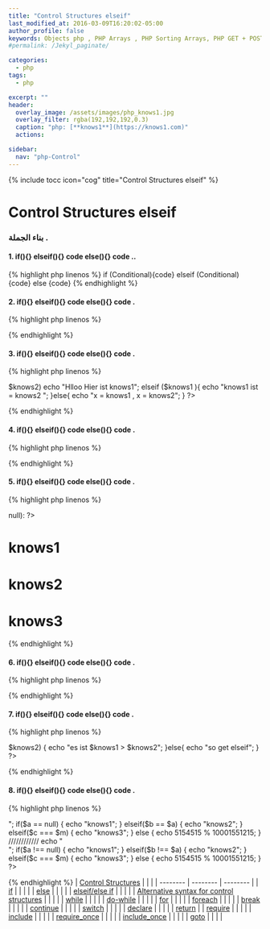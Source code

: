 ```yaml
---
title: "Control Structures elseif"
last_modified_at: 2016-03-09T16:20:02-05:00
author_profile: false
keywords: Objects php , PHP Arrays , PHP Sorting Arrays, PHP GET + POST + REQUEST,  Control Structures if , Control Structures else , Control Structures elseif
#permalink: /Jekyl_paginate/

categories:
  - php
tags:
  - php

excerpt: ""
header:
  overlay_image: /assets/images/php_knows1.jpg
  overlay_filter: rgba(192,192,192,0.3)
  caption: "php: [**knows1**](https://knows1.com)"
  actions:

sidebar:
  nav: "php-Control"
---
```

{% include tocc icon="cog" title="Control Structures elseif" %}


#  Control Structures elseif

### بناء الجملة .
#### 1. if(){} elseif(){} code else(){} code ..

{% highlight php linenos %}
if (Conditional){code} elseif (Conditional){code} else {code}
{% endhighlight %}

#### 2. if(){} elseif(){} code else(){} code .
{% highlight php linenos %}
<?php
$a = true;
$b = "1 + 6";
$c = "knows1";
if ($a === $b) {
  echo "a !== b";
} elseif ($a){
  echo "a = true";
}else {
  echo $c;
}
// Outbut = a = true
?>
{% endhighlight %}

#### 3. if(){} elseif(){} code else(){} code .
{% highlight php linenos %}
<?php
$knows1 = 2;
$knows2 = 2;
if ($knows1 > $knows2)
echo "Hlloo Hier ist knows1";
elseif ($knows1 ){
echo "knows1 ist = knows2 ";
}else{
  echo "x = knows1 , x = knows2";
}
?>
{% endhighlight %}

#### 4. if(){} elseif(){} code else(){} code .

{% highlight php linenos %}
<?php
$knows1 = 100600;
$knows2 = 100601;
$knows3 = $knows1 + $knows2;
if ($knows1 === $knows2)
echo "$knows1 < $knows2";
elseif ($knows1 == $knows2){
echo "xxxxxxxx";
}else{
echo $knows3;
}
// Outbot = 201201
?>
{% endhighlight %}

#### 5. if(){} elseif(){} code else(){} code .

{% highlight php linenos %}
<?php
if ($a > null): ?>
<h1>knows1</h1>
<?php elseif($a == null ): ?>
<h1>knows2</h1>
<?php else: ?>
<h1>knows3</h1>
<?php endif; ?>
{% endhighlight %}

#### 6. if(){} elseif(){} code else(){} code .

{% highlight php linenos %}
<?php
$a  = 2;
$b = 2;
if ( $a == 1) {
echo    $a = 'knows1';
}elseif($b < 1) {
echo $b = "knows2";
}else {
    echo $c = "knows3 ";
}
?>
{% endhighlight %}

#### 7. if(){} elseif(){} code else(){} code .

{% highlight php linenos %}
<?php
  $knows1="Hallo";
  $knows2="Hallo";

  if ($knows1<$knows2)
     {
    echo " es ist $knows1 < $knows2 ";
  }elseif ($knows1>$knows2) {

  echo  "es ist $knows1 > $knows2";

  }else{

  echo "so get elseif";

  }
?>
{% endhighlight %}

#### 8. if(){} elseif(){} code else(){} code .

{% highlight php linenos %}
<?php
$b = 1;
$c = 2;
if($a !== null) { echo "knows1"; }
elseif($b === $a) { echo "knows2"; }
elseif($c == $m) { echo "knows3"; }
else { echo H.A.L.L.O; }
?>
<?php

{% endhighlight %}


#### 0. if(){} elseif(){} code else(){} code .

{% highlight php linenos %}
<?php
$b = true;
$c = true;
if($a !== null) { echo "knows1"; }
elseif($b == $a) { echo "knows2"; }
elseif($c === $m) { echo "knows3"; }
else { echo 5154515 % 10001551215; }
////////
echo "<br>";
if($a == null) { echo "knows1"; }
elseif($b == $a) { echo "knows2"; }
elseif($c === $m) { echo "knows3"; }
else { echo 5154515 % 10001551215; }
////////////
echo "<br>";
if($a !== null) { echo "knows1"; }
elseif($b !== $a) { echo "knows2"; }
elseif($c === $m) { echo "knows3"; }
else { echo 5154515 % 10001551215; }
?>
{% endhighlight %}
| [Control Structures](https://fragen.knows1.com/php/php-Control-Structures/) | | |
| -------- | -------- | -------- |
| [if](https://fragen.knows1.com/php/php-Control-Structures-if/) | | | |
| [else](https://fragen.knows1.com/php/php-Control-Structures-else/) | | | |
| [elseif/else if](https://fragen.knows1.com/php/php-Control-Structures-elseif/) | | | |
| [Alternative syntax for control structures](https://fragen.knows1.com/php/php-Control-Structures-Alternative/) | | | |
| [while](https://fragen.knows1.com/php/php-Control-Structures-while/) | | | |
| [do-while](https://fragen.knows1.com/php/php-Control-Structures-do-while/) | | | |
| [for](https://fragen.knows1.com/php/php-Control-Structures-for/) | | | |
| [foreach](https://fragen.knows1.com/php/php-Control-Structures-foreach/) | | | |
| [break](https://fragen.knows1.com/php/php-Control-Structures-break/) | | | |
| [continue](https://fragen.knows1.com/php/php-Control-Structures-continue/) | | | |
| [switch](https://fragen.knows1.com/php/php-Control-Structures-switch/) | | | |
| [declare](https://fragen.knows1.com/php/php-Control-Structures-declare/) | | | |
| [return](https://fragen.knows1.com/php/php-Control-Structures-return/) |
| [require](https://fragen.knows1.com/php/Include-Require/) | | | |
| [include](https://fragen.knows1.com/php/Include-Require/) | | | |
| [require_once](https://fragen.knows1.com/php/Include-Require/) | | | |
| [include_once](https://fragen.knows1.com/php/Include-Require/) | | | |
| [goto](https://fragen.knows1.com/php/php-Control-Structures-goto/) | | | |

